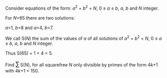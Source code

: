 <p>Consider equations of the form: <var>a</var><sup>2</sup> + <var>b</var><sup>2</sup> = <var>N</var>, 0 ≤ <var>a</var> ≤ <var>b</var>, <var>a</var>, <var>b</var> and <var>N</var> integer.</p>

<p>For <var>N</var>=65 there are two solutions:</p>
<p><var>a</var>=1, <var>b</var>=8 and <var>a</var>=4, <var>b</var>=7.</p>
<p>We call S(<var>N</var>) the sum of the values of <var>a</var> of all solutions of <var>a</var><sup>2</sup> + <var>b</var><sup>2</sup> = <var>N</var>, 0 ≤ <var>a</var> ≤ <var>b</var>, <var>a</var>, <var>b</var> and <var>N</var> integer.</p>
<p>Thus S(65) = 1 + 4 = 5.</p>
<p>Find <span style="font-size:larger;"><span style="font-size:larger;">∑</span></span> S(<var>N</var>), for all squarefree <var>N</var> only divisible by primes of the form 4<var>k</var>+1 with 4<var>k</var>+1 &lt; 150.</p>

